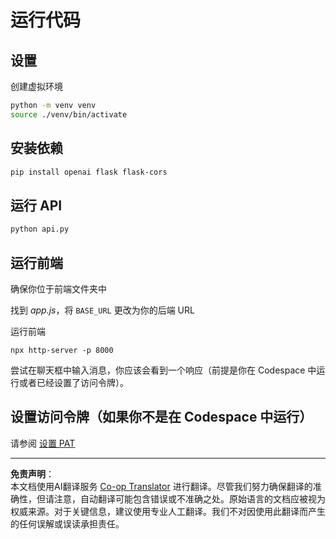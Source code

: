<!--
CO_OP_TRANSLATOR_METADATA:
{
  "original_hash": "537f02a36d73db093cbb8b9b44867645",
  "translation_date": "2025-09-01T15:46:09+00:00",
  "source_file": "9-chat-project/solution/backend/python/README.md",
  "language_code": "zh"
}
-->
# 运行代码

## 设置

创建虚拟环境

```sh
python -m venv venv
source ./venv/bin/activate
```

## 安装依赖

```sh
pip install openai flask flask-cors 
```

## 运行 API

```sh
python api.py
```

## 运行前端

确保你位于前端文件夹中

找到 *app.js*，将 `BASE_URL` 更改为你的后端 URL

运行前端

```
npx http-server -p 8000
```

尝试在聊天框中输入消息，你应该会看到一个响应（前提是你在 Codespace 中运行或者已经设置了访问令牌）。

## 设置访问令牌（如果你不是在 Codespace 中运行）

请参阅 [设置 PAT](https://docs.github.com/en/authentication/keeping-your-account-and-data-secure/managing-your-personal-access-tokens)

---

**免责声明**：  
本文档使用AI翻译服务 [Co-op Translator](https://github.com/Azure/co-op-translator) 进行翻译。尽管我们努力确保翻译的准确性，但请注意，自动翻译可能包含错误或不准确之处。原始语言的文档应被视为权威来源。对于关键信息，建议使用专业人工翻译。我们不对因使用此翻译而产生的任何误解或误读承担责任。